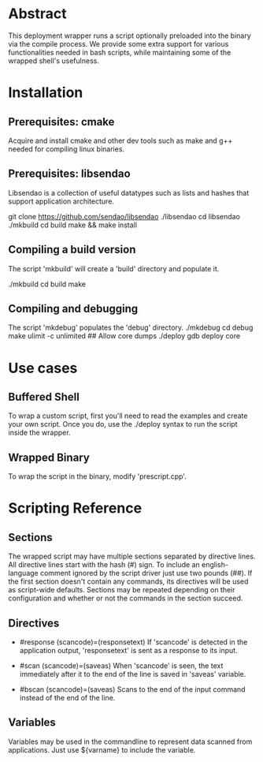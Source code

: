 # Abstract
This deployment wrapper runs a script optionally preloaded into the binary via the compile process. We provide some
extra support for various functionalities needed in bash scripts, while maintaining some of the wrapped shell's
usefulness.

# Installation

## Prerequisites: cmake
Acquire and install cmake and other dev tools such as make and g++ needed for compiling linux binaries.

## Prerequisites: libsendao
Libsendao is a collection of useful datatypes such as lists and hashes that support application architecture.

git clone https://github.com/sendao/libsendao ./libsendao
cd libsendao
./mkbuild
cd build
make && make install

## Compiling a build version
The script 'mkbuild' will create a 'build' directory and populate it.

./mkbuild
cd build
make

## Compiling and debugging
The script 'mkdebug' populates the 'debug' directory. 
./mkdebug
cd debug
make
ulimit -c unlimited   ## Allow core dumps
./deploy
gdb deploy core


# Use cases

## Buffered Shell
To wrap a custom script, first you'll need to read the examples and create your own script. Once you do,
use the ./deploy <scriptname> syntax to run the script inside the wrapper.

## Wrapped Binary
To wrap the script in the binary, modify 'prescript.cpp'.

# Scripting Reference

## Sections

The wrapped script may have multiple sections separated by directive lines. All directive lines start with the
hash (#) sign. To include an english-language comment ignored by the script driver just use two pounds (##).
If the first section doesn't contain any commands, its directives will be used as script-wide defaults.
Sections may be repeated depending on their configuration and whether or not the commands in the section succeed.

## Directives

* \#response (scancode)=(responsetext)
 If 'scancode' is detected in the application output, 'responsetext' is sent as a response to its input.

* \#scan (scancode)=(saveas)
 When 'scancode' is seen, the text immediately after it to the end of the line is saved in 'saveas' variable.

* \#bscan (scancode)=(saveas)
 Scans to the end of the input command instead of the end of the line.

## Variables

Variables may be used in the commandline to represent data scanned from applications. Just use ${varname} to
include the variable. 





